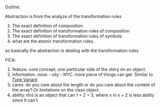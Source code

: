 Outline:

Abstraction is from the analyze of the transformation rules

1. The exact definition of composition
1. The exact definition of transformation rules of composition
1. The exact definition of transformation rules of symbols
1. what are the atomic transformation rules.

so basically the abstraction is dealing with the transformation rules

FICA:

1. feature. core concept, one particular side of the story on an object.
1. information. noun - city - NYC. more piece of things can get. Similar to [Type Variant](https://flow.org/en/docs/lang/variance/)
1. cares. do you care about the length or do you care about the content of the array? Or limitations on the class object.
1. ability. this is an object that can 1 + 2 = 3, where x in x + 2 is less ability since it can't 
